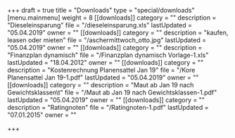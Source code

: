 +++
draft = true
title = "Downloads"
type = "special/downloads"
[menu.mainmenu]
weight = 8
[[downloads]]
category = ""
description = "Dieseleinsparung"
file = "/dieseleinsparung.xls"
lastUpdated = "05.04.2019"
owner = ""
[[downloads]]
category = ""
description = "kaufen, leasen oder mieten"
file = "/aschermittwoch_otto.jpg"
lastUpdated = "05.04.2019"
owner = ""
[[downloads]]
category = ""
description = "Finanzplan dynamisch"
file = "/Finanzplan dynamisch  Vorlage-1.xls"
lastUpdated = "18.04.2012"
owner = ""
[[downloads]]
category = ""
description = "Kostenrechnung Planensattel Jan 19"
file = "/Kore Planensattel Jan 19-1.pdf"
lastUpdated = "05.04.2019"
owner = ""
[[downloads]]
category = ""
description = "Maut ab Jan 19 nach Gewichtsklassen\t"
file = "/Maut ab Jan 19 nach Gewichtsklassen-1.pdf"
lastUpdated = "05.04.2019"
owner = ""
[[downloads]]
category = ""
description = "Ratingnoten"
file = "/Ratingnoten-1.pdf"
lastUpdated = "07.01.2015"
owner = ""

+++
